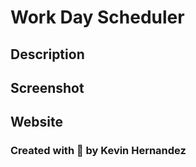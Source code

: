 # Work Day Scheduler

## Description

## Screenshot

## Website

### Created with 💜 by Kevin Hernandez